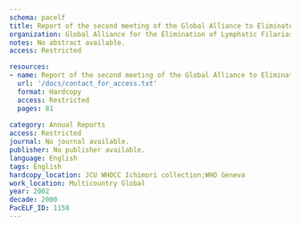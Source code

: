 ```yaml
---
schema: pacelf
title: Report of the second meeting of the Global Alliance to Eliminate Lymphatic Filariasis
organization: Global Alliance for the Elimination of Lymphatic Filariasis
notes: No abstract available.
access: Restricted

resources:
- name: Report of the second meeting of the Global Alliance to Eliminate Lymphatic Filariasis
  url: '/docs/contact_for_access.txt'
  format: Hardcopy
  access: Restricted
  pages: 81
 
category: Annual Reports
access: Restricted
journal: No journal available.
publisher: No publisher available. 
language: English 
tags: English 
hardcopy_location: JCU WHOCC Ichimori collection;WHO Geneva
work_location: Multicountry Global
year: 2002
decade: 2000
PacELF_ID: 1158
---
```

